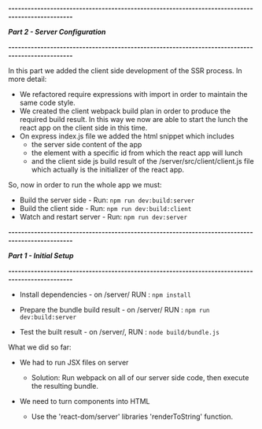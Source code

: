 **------------------------------------------------------------------------------------------------**

_**Part 2 - Server Configuration**_

**------------------------------------------------------------------------------------------------**

In this part we added the client side development of the SSR process. In more detail:

- We refactored require expressions with import in order to maintain the same code style.
- We created the client webpack build plan in order to produce the required build result. In this way we now are able to start the lunch the react app on the client side in this time.
- On express index.js file we added the html snippet which includes
    - the server side content of the app
    - the element with a specific id from which the react app will lunch
    - and the client side js build result of the /server/src/client/client.js file which actually is the initializer of the react app.

So, now in order to run the whole app we must:

- Build the server side     - Run:  `npm run dev:build:server`
- Build the client side     - Run:  `npm run dev:build:client`
- Watch and restart server  - Run:  `npm run dev:server`



**------------------------------------------------------------------------------------------------**

_**Part 1 - Initial Setup**_

**------------------------------------------------------------------------------------------------**

- Install dependencies              - on /server/ RUN : `npm install`

- Prepare the bundle build result   - on /server/ RUN : `npm run dev:build:server`

- Test the built result             - on /server/, RUN : `node build/bundle.js`

What we did so far:

- We had to run JSX files on server
    - Solution: Run webpack on all of our server side code, then execute the resulting bundle.

- We need to turn components into HTML
    - Use the 'react-dom/server' libraries 'renderToString' function.
    



